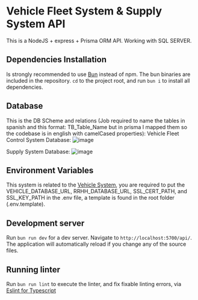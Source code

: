 # Vehicle Fleet System & Supply System API

This is a NodeJS + express + Prisma ORM API. Working with SQL SERVER.

## Dependencies Installation
Is strongly recommended to use [Bun](https://bun.sh/) instead of npm. The bun binaries are included in the repository.
`cd` to the project root, and run `bun i` to install all dependencies.

## Database
This is the DB SCheme and relations (Job required to name the tables in spanish and this format: TB_Table_Name but in prisma I mapped them so the codebase is in english with camelCased properties):
Vehicle Fleet Control System Database:
![image](https://github.com/user-attachments/assets/8d7dbab0-5897-45ec-86b9-04d73569646b)


Supply System Database:
![image](https://github.com/user-attachments/assets/6041b02d-6445-43f5-98aa-6767d46f1911)


## Environment Variables
This system is related to the [Vehicle System](https://github.com/Ajuriaa/vehicle-fleet-system.git), you are required to put the VEHICLE_DATABASE_URL, RRHH_DATABASE_URL, SSL_CERT_PATH, and SSL_KEY_PATH in the .env file, a template is found in the root folder (.env.template).

## Development server

Run `bun run dev` for a dev server. Navigate to `http://localhost:5700/api/`. The application will automatically reload if you change any of the source files.

## Running linter

Run `bun run lint` to execute the linter, and fix fixable linting errors, via [Eslint for Typescript](https://typescript-eslint.io/)

